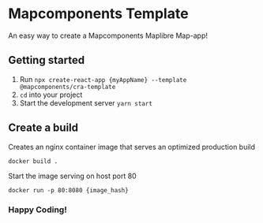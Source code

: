 # Mapcomponents Template

An easy way to create a Mapcomponents Maplibre Map-app!

## Getting started

1. Run ```npx create-react-app {myAppName} --template @mapcomponents/cra-template```
2. ```cd``` into your project
3. Start the development server ```yarn start``` 


## Create a build

Creates an nginx container image that serves an optimized production build 

```docker build .```

Start the image serving on host port 80

```docker run -p 80:8080 {image_hash}```

### Happy Coding!